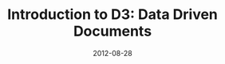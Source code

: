 ---
layout: post
categories: 
- talk
title: "Introduction to D3: Data Driven Documents"
location: "Data Potluck & Opengov Hack Night"
date: 2012-08-28
image: /images/talks/d3-presentation.jpg
description: "A 20-minute talk on
        <a href='http://d3js.org'>d3</a>,
        a JavaScript library for easily manipulating elemnts on a webpage with a variety of data formats. Given at the
        <a href='http://meetup.datapotluck.org/'>Data Potluck</a>
        /
        <a href='http://opencityapps.org/#events'>Opengov Hack Night</a>
        at
        <a href='http://www.1871.com/'>1871</a>.
        The video quality for this one isn't great, but you can follow along with my
        <a href='https://docs.google.com/document/d/1yaShWUQjQxrYL57PGQ9NuN81-dG-XEV97z8YqhhbgEs/edit'>presentation notes</a>."
link: http://www.youtube.com/watch?v=tuB3pDFYhRU#t=10m5s
tags: 
 - presentation
medium: video
featured: false
published: true
---